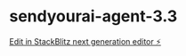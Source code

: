 # sendyourai-agent-3.3

[Edit in StackBlitz next generation editor ⚡️](https://stackblitz.com/~/github.com/TabareMajem/sendyourai-agent-3.3)